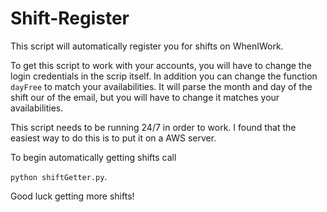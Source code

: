 # Shift-Register
This script will automatically register you for shifts on WhenIWork.

To get this script to work with your accounts, you will have to change the login credentials in the scrip itself. In addition you can change the function `dayFree` to match your availabilities. It will parse the month and day of the shift our of the email, but you will have to change it matches your availabilities.

This script needs to be running 24/7 in order to work. I found that the easiest way to do this is to put it on a AWS server.

To begin automatically getting shifts call 

`python shiftGetter.py`.

Good luck getting more shifts!
